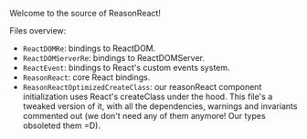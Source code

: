 Welcome to the source of ReasonReact!

Files overview:

- `ReactDOMRe`: bindings to ReactDOM.
- `ReactDOMServerRe`: bindings to ReactDOMServer.
- `ReactEvent`: bindings to React's custom events system.
- `ReasonReact`: core React bindings.
- `ReasonReactOptimizedCreateClass`: our reasonReact component initialization uses React's createClass under the hood. This file's a tweaked version of it, with all the dependencies, warnings and invariants commented out (we don't need any of them anymore! Our types obsoleted them =D).
